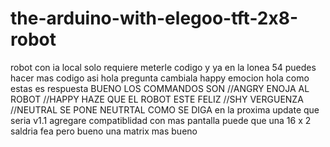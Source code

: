 # the-arduino-with-elegoo-tft-2x8-robot
robot con ia local solo requiere meterle codigo y ya en la lonea 54 puedes hacer mas codigo asi hola pregunta cambiala happy emocion hola como estas es respuesta
BUENO LOS COMMANDOS SON 
//ANGRY ENOJA AL ROBOT
//HAPPY HAZE QUE EL ROBOT ESTE FELIZ
//SHY VERGUENZA
//NEUTRAL SE PONE NEUTRTAL COMO SE DIGA
en la proxima update que seria v1.1 agregare compatiblidad con mas pantalla puede que una
16 x 2 saldria fea pero bueno
una matrix mas bueno
